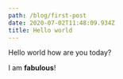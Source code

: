 ```yaml
---
path: /blog/first-post
date: 2020-07-02T11:48:09.934Z
title: Hello world
---
```

Hello world how are you today?

I am **fabulous**!
